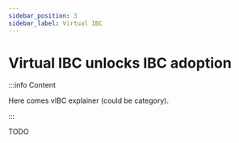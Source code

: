 ```yaml
---
sidebar_position: 3
sidebar_label: Virtual IBC
---
```


# Virtual IBC unlocks IBC adoption

:::info Content

Here comes vIBC explainer (could be category).

:::

TODO


